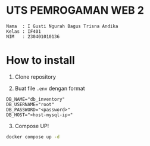 # UTS PEMROGAMAN WEB 2

```
Nama  : I Gusti Ngurah Bagus Trisna Andika
Kelas : IF401
NIM   : 230401010136
```

# How to install

1. Clone repository

2. Buat file `.env` dengan format

```
DB_NAME="db_inventory"
DB_USERNAME="root"
DB_PASSWORD="<password>"
DB_HOST="<host-mysql-ip>"   
```

3. Compose UP!

```sh
docker compose up -d
```